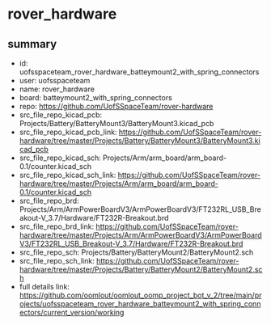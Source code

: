 # rover_hardware
 
## summary 
* id: uofsspaceteam_rover_hardware_batteymount2_with_spring_connectors
* user: uofsspaceteam
* name: rover_hardware
* board: batteymount2_with_spring_connectors
* repo: https://github.com/UofSSpaceTeam/rover-hardware
* src_file_repo_kicad_pcb: Projects/Battery/BatteryMount3/BatteryMount3.kicad_pcb
* src_file_repo_kicad_pcb_link: https://github.com/UofSSpaceTeam/rover-hardware/tree/master/Projects/Battery/BatteryMount3/BatteryMount3.kicad_pcb
* src_file_repo_kicad_sch: Projects/Arm/arm_board/arm_board-0.1/counter.kicad_sch
* src_file_repo_kicad_sch_link: https://github.com/UofSSpaceTeam/rover-hardware/tree/master/Projects/Arm/arm_board/arm_board-0.1/counter.kicad_sch
* src_file_repo_brd: Projects/Arm/ArmPowerBoardV3/ArmPowerBoardV3/FT232RL_USB_Breakout-V_3.7/Hardware/FT232R-Breakout.brd
* src_file_repo_brd_link: https://github.com/UofSSpaceTeam/rover-hardware/tree/master/Projects/Arm/ArmPowerBoardV3/ArmPowerBoardV3/FT232RL_USB_Breakout-V_3.7/Hardware/FT232R-Breakout.brd
* src_file_repo_sch: Projects/Battery/BatteryMount2/BatteryMount2.sch
* src_file_repo_sch_link: https://github.com/UofSSpaceTeam/rover-hardware/tree/master/Projects/Battery/BatteryMount2/BatteryMount2.sch
* full details link: https://github.com/oomlout/oomlout_oomp_project_bot_v_2/tree/main/projects/uofsspaceteam_rover_hardware_batteymount2_with_spring_connectors/current_version/working  







